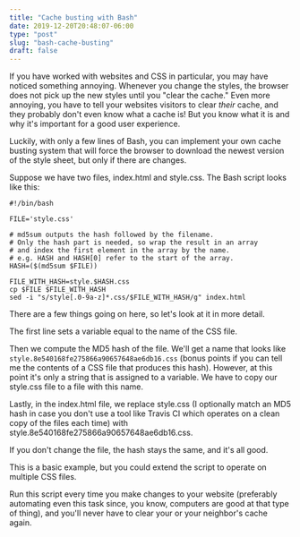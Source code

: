 ```yaml
---
title: "Cache busting with Bash"
date: 2019-12-20T20:48:07-06:00
type: "post"
slug: "bash-cache-busting"
draft: false
---
```


If you have worked with websites and CSS in particular, you may have noticed
something annoying. Whenever you change the styles, the browser does not pick
up the new styles until you "clear the cache." Even more annoying, you have to
tell your websites visitors to clear *their* cache, and they probably don't
even know what a cache is! But you know what it is and why it's important
for a good user experience.

Luckily, with only a few lines of Bash, you can implement your own cache
busting system that will force the browser to download the newest version of
the style sheet, but only if there are changes.

Suppose we have two files, index.html and style.css. The Bash script looks like
this:

```
#!/bin/bash

FILE='style.css'

# md5sum outputs the hash followed by the filename.
# Only the hash part is needed, so wrap the result in an array
# and index the first element in the array by the name.
# e.g. HASH and HASH[0] refer to the start of the array.
HASH=($(md5sum $FILE))

FILE_WITH_HASH=style.$HASH.css
cp $FILE $FILE_WITH_HASH
sed -i "s/style[.0-9a-z]*.css/$FILE_WITH_HASH/g" index.html
```

There are a few things going on here, so let's look at it in more detail.

The first line sets a variable equal to the name of the CSS file.

Then we compute the MD5 hash of the file. We'll get a name that looks like
`style.8e540168fe275866a90657648ae6db16.css` (bonus points if you can tell me
the contents of a CSS file that produces this hash). However, at this point
it's only a string that is assigned to a variable. We have to copy our style.css
file to a file with this name.

Lastly, in the index.html file, we replace style.css (I optionally match an MD5
hash in case you don't use a tool like Travis CI which operates on a clean copy
of the files each time) with style.8e540168fe275866a90657648ae6db16.css.

If you don't change the file, the hash stays the same, and it's all good.

This is a basic example, but you could extend the script
to operate on multiple CSS files.

Run this script every time you make changes to your website (preferably
automating even this task since, you know, computers are good at that type of
thing), and you'll never have to clear your or your neighbor's cache again.
